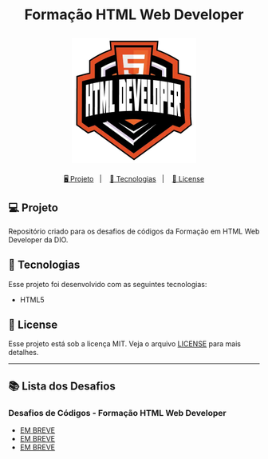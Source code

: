 <h1 align="center">
  Formação HTML Web Developer
</h1>

<h2 align="center">
  <img src="./assets/html.webp" width="250px">
</h2>

<p align="center">
  <a href="#-projeto">🖥️ Projeto</a>&nbsp;&nbsp;&nbsp;|&nbsp;&nbsp;&nbsp;
  <a href="#-tecnologias">🚀 Tecnologias</a>&nbsp;&nbsp;&nbsp;|&nbsp;&nbsp;&nbsp;
  <a href="#-license">📝 License</a>
</p>

## 💻 Projeto

Repositório criado para os desafios de códigos da Formação em HTML Web Developer da DIO.

## 🚀 Tecnologias

Esse projeto foi desenvolvido com as seguintes tecnologias:

- HTML5

## 📝 License

Esse projeto está sob a licença MIT. Veja o arquivo [LICENSE](LICENSE) para mais detalhes.

---

## 📚 Lista dos Desafios

### Desafios de Códigos - Formação HTML Web Developer

- [EM BREVE]()
- [EM BREVE]()
- [EM BREVE]()